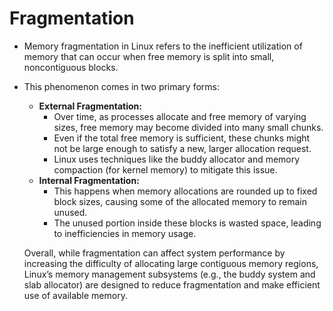 # Fragmentation

- Memory fragmentation in Linux refers to the inefficient utilization of memory that can occur when free memory is split into small, noncontiguous blocks. 

- This phenomenon comes in two primary forms:

  - **External Fragmentation:**
    - Over time, as processes allocate and free memory of varying sizes, free memory may become divided into many small chunks. 
    - Even if the total free memory is sufficient, these chunks might not be large enough to satisfy a new, larger allocation request. 
    - Linux uses techniques like the buddy allocator and memory compaction (for kernel memory) to mitigate this issue.
  - **Internal Fragmentation:**
    - This happens when memory allocations are rounded up to fixed block sizes, causing some of the allocated memory to remain unused. 
    - The unused portion inside these blocks is wasted space, leading to inefficiencies in memory usage.

  

  Overall, while fragmentation can affect system performance by increasing the difficulty of allocating large contiguous memory regions, Linux’s memory management subsystems (e.g., the buddy system and slab allocator) are designed to reduce fragmentation and make efficient use of available memory.

